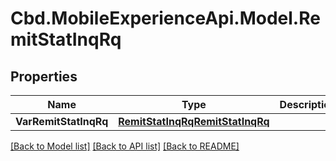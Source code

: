 # Cbd.MobileExperienceApi.Model.RemitStatInqRq

## Properties

Name | Type | Description | Notes
------------ | ------------- | ------------- | -------------
**VarRemitStatInqRq** | [**RemitStatInqRqRemitStatInqRq**](RemitStatInqRqRemitStatInqRq.md) |  | 

[[Back to Model list]](../README.md#documentation-for-models) [[Back to API list]](../README.md#documentation-for-api-endpoints) [[Back to README]](../README.md)

